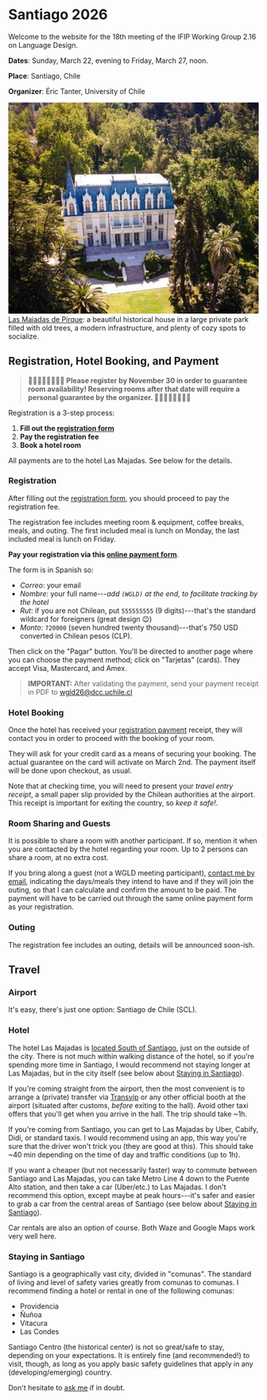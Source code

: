 # Santiago 2026

Welcome to the website for the 18th meeting of the IFIP Working Group 2.16 on Language Design.

**Dates**: Sunday, March 22, evening
to
Friday, March 27, noon.

**Place**: Santiago, Chile 

**Organizer**: Éric Tanter, University of Chile



![Las Majadas de Pirque](Santiago2026-majadas.jpg)
[Las Majadas de Pirque](https://lasmajadas.cl/en/): a beautiful historical house in a large private park filled with old trees, a modern infrastructure, and plenty of cozy spots to socialize. 




## Registration, Hotel Booking, and Payment

> **🙏🏻🙏🏻🙏🏻🙏🏻 Please register by November 30 in order to guarantee room availability! Reserving rooms after that date will require a personal guarantee by the organizer. 🙏🏻🙏🏻🙏🏻🙏🏻**

Registration is a 3-step process:

1. **Fill out the [registration form](https://forms.gle/P29mAG39cwUQ3ZuX7)**
2. **Pay the registration fee**
3. **Book a hotel room**

All payments are to the hotel Las Majadas. See below for the details.


### Registration

After filling out the [registration form](https://forms.gle/P29mAG39cwUQ3ZuX7), you should proceed to pay the registration fee.

The registration fee includes meeting room & equipment, coffee breaks, meals, and outing. The first included meal is lunch on Monday, the last included meal is lunch on Friday.

**Pay your registration via this [online payment form](https://www.webpay.cl/form-pay/106)**.

The form is in Spanish so:
* *Correo*: your email
* *Nombre*: your full name---*add `(WGLD)` at the end, to facilitate tracking by the hotel*
* *Rut*: if you are not Chilean, put `555555555` (9 digits)---that's the standard wildcard for foreigners (great design 😉)
* *Monto*: `720000` (seven hundred twenty thousand)---that's 750 USD converted in Chilean pesos (CLP).

Then click on the "Pagar" button. You'll be directed to another page where you can choose the payment method; click on "Tarjetas" (cards). They accept Visa, Mastercard, and Amex.

> **IMPORTANT:** After validating the payment, send your payment receipt in PDF to [wgld26@dcc.uchile.cl](mailto:wgld26@dcc.uchile.cl)


### Hotel Booking

Once the hotel has received your [registration payment](#registration) receipt, they will contact you in order to proceed with the booking of your room. 

They will ask for your credit card as a means of securing your booking. The actual guarantee on the card will activate on March 2nd. The payment itself will be done upon checkout, as usual. 

Note that at checking time, you will need to present your *travel entry receipt*, a small paper slip provided by the Chilean authorities at the airport. This receipt is important for exiting the country, so *keep it safe!*.


### Room Sharing and Guests

It is possible to share a room with another participant. If so, mention it when you are contacted by the hotel regarding your room. Up to 2 persons can share a room, at no extra cost.

If you bring along a guest (not a WGLD meeting participant), [contact me by email](mailto:etanter@dcc.uchile.cl?subject=[WGLD]%20guest), indicating the days/meals they intend to have and if they will join the outing, so that I can calculate and confirm the amount to be paid. The payment will have to be carried out through the same online payment form as your registration.

### Outing

The registration fee includes an outing, details will be announced soon-ish.


## Travel

### Airport

It's easy, there's just one option: Santiago de Chile (SCL).

### Hotel

The hotel Las Majadas is [located South of Santiago](https://www.google.com/maps/dir//Las+Majadas,+Hotel+%26+Centro+de+Reuniones+-+Jose+Julio+Nieto+s%2Fn,+Loteo+Parque+Las+Majadas,+Pirque,+Regi%C3%B3n+Metropolitana/@-33.6335686,-70.5398451,15z/data=!4m9!4m8!1m0!1m5!1m1!1s0x9662d6058305213b:0xb9d06cafacae1603!2m2!1d-70.536402!2d-33.634182!3e0), just on the outside of the city. There is not much within walking distance of the hotel, so if you're spending more time in Santiago, I would recommend not staying longer at Las Majadas, but in the city itself (see below about [Staying in Santiago](#staying-in-santiago)).

If you're coming straight from the airport, then the most convenient is to arrange a (private) transfer via [Transvip](https://transvip.cl) or any other official booth at the airport (situated after customs, *before* exiting to the hall). Avoid other taxi offers that you'll get when you arrive in the hall. The trip should take ~1h.

If you're coming from Santiago, you can get to Las Majadas by Uber, Cabify, Didi, or standard taxis. I would recommend using an app, this way you're sure that the driver won't trick you (they are good at this). This should take ~40 min depending on the time of day and traffic conditions (up to 1h).

If you want a cheaper (but not necessarily faster) way to commute between Santiago
and Las Majadas, you can take Metro Line 4 down to the Puente Alto station, and then take a car (Uber/etc.) to Las Majadas. I don't recommend this option, except maybe at peak hours---it's safer and easier to grab a car from the central areas of Santiago (see below about [Staying in Santiago](#staying-in-santiago)).

Car rentals are also an option of course. Both Waze and Google Maps work very well here.

### Staying in Santiago

Santiago is a geographically vast city, divided in "comunas". The standard of living and level of safety varies greatly from comunas to comunas. I recommend finding a hotel or rental in one of the following comunas:

* Providencia
* Ñuñoa
* Vitacura
* Las Condes

Santiago Centro (the historical center) is not so great/safe to stay, depending on your expectations. It is entirely fine (and recommended!) to visit, though, as long as you apply basic safety guidelines that apply in any (developing/emerging) country. 

Don't hesitate to [ask me](mailto:etanter@dcc.uchile.cl?subject=[WGLD]%20question) if in doubt.

<!---
## Frequently Asked Questions (TO BE DONE)

### What if I arrive after 22:00 at the hotel?

The hotel reception is open until 10pm.
Please notify the hotel in advance if you plan to arrive after 10pm.

### How to purchase train & bus tickets?

I highly recommend installing the [SBB Mobile App](https://www.sbb.ch/en/travel-information/apps/sbb-mobile.html) to get your tickets for public transportation (trains, tram, bus, ...) in Switzerland and even to/from nearby Italy (e.g., to/from Milano Malpensa airport). The app includes the schedule with real-time information on possible delays. Alternatively, you could also buy tickets on the [SBB web site](https://www.sbb.ch/en).

Note that on the App and the web site you can buy tickets that combine multiple segments, even across the border (e.g., from Malpensa airport all the way to Meride, Paese).

At [Mendrisio station](https://www.sbb.ch//en/travel-information/stations/find-station/station.5305.mendrisio.html), like at every train station, there will be a [ticket machine](https://www.sbb.ch/en/travel-information/stations/services-ticket-machine/sbb-ticket-machine.html) (accepting payment also by credit card), but the ticket counter is **closed** on Sunday.

At the [Meride, Paese bus stop](https://maps.app.goo.gl/zCtLbqkQeHvyf9CA7), there is **no ticket machine** (it's just a sign in a small village). However, you will get a free "[Ticino Ticket](https://www.mendrisiottoturismo.ch/en/pianifica/come-muoversi/ticino-ticket.html)" from the hotel when you check in, and that ticket is valid for public transportation within Ticino (but not all the way to Italy/Malpensa) up to midnight on the day of checkout.

### How to pay for a taxi?

Taxis should accept credit cards (MasterCard, Visa).

### Where do I find taxis and busses at the Mendrisio train station?

While there are three marked taxi parking spots right in front of the station (see photo above), there don't seem to be any taxis waiting. Reserve your taxi ahead of time (e.g., [Alpha Taxi Mendrisio](https://www.taxi-mendrisio.com/en/services-4/about-6-1)). If you didn't make a reservation, you might still be able to call them to get them to pick you up.

There is a **bus** island right at the train station (on the side of the station building, in the direction towards Lugano, see photo above). The bus only gets you to the village of Meride. You still need to get from there to the hotel. Their "shuttle" from Meride to the hotel is CHF 30, and you should have reserved it two days ahead of time. (I suspect the "shuttle" is just a taxi they call for you. It's probably so expensive because they need to first get to the little village of Meride, so you pay for much more than just the 5 km they actually carry you. You might want to walk from Meride to the hotel, but it's an hour-long walk through the woods...)

### How to drive to the hotel?

The last part of the street to the hotel is a [quite narrow, single-lane, curvy, paved road through the woods](https://maps.app.goo.gl/J1UGHZdHDAVd33uM7). If you encounter an oncoming car, you might have to back up a little to a spot where you can cross. There should be almost no traffic (the road pretty much ends at the hotel), so chances that you will encounter an oncoming car are rather small.

### Power and video adapters?

If possible, bring a power adapter (the [Swiss power plugs](https://en.wikipedia.org/wiki/SN_441011) are different from EU plugs) and an adapter for your laptop's video output. We probably will have an HDMI cable for the projector.

### What will the weather be like?

The [weather in our area](https://www.meteoswiss.admin.ch/local-forecasts/serpiano/6867.html#forecast-tab=weekly-overview) has been wetter than it used to be in the past. Bring an umbrella and a rain jacket.

### Will there be dinner and socializing on Sunday evening?

If you arrive before dinner (the hotel restaurant's dinner times are 18:30 - 21:00), you may want to have dinner at the hotel (Sunday dinner is not included in our package). Also, you can meet up at the bar, which is open 19:30 to 22:30.

If the weather is nice, it might be great to sit outside on the terrace with a view down onto the lake.

### Other questions about the hotel?

The [Serpiano hotel has an FAQ](https://www.serpiano.ch/en/faq.php) with more info.
Also, they offer bike rentals, and they have a spa you may want to try out.


## Visiting the Region

Info about Lugano, Ticino, Switzerland:

[https://icer2022.acm.org/attending/Location%3A+Lugano%2C+Ticino%2C+Switzerland](https://icer2022.acm.org/attending/Location%3A+Lugano%2C+Ticino%2C+Switzerland)

Explore the Region (e.g., if someone wants to connect this with a vacation in Ticino or Switzerland overall):

[https://icer2022.acm.org/attending/things-to-do-in-the-region](https://icer2022.acm.org/attending/things-to-do-in-the-region)

There are a couple of videos on the above sites that might make sense checking out.

-->